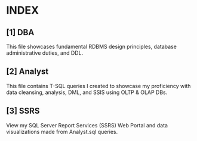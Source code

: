 # INDEX

## [1]  DBA
This file showcases fundamental RDBMS design principles, database administrative duties, and DDL. 

## [2]  Analyst
This file contains T-SQL queries I created to showcase my proficiency with data cleansing, analysis, DML, and SSIS using OLTP & OLAP DBs.

## [3]  SSRS
View my SQL Server Report Services (SSRS) Web Portal and data visualizations made from Analyst.sql queries.

